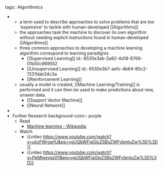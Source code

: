 tags:: Algorithmics

-
	- a term used to describe approaches to solve problems that are too 'expensive' to tackle with human-developed [[Algorithms]]
	- the approaches task the machine to discover its own algorithm without needing explicit instructions found in human-developed [[Algorithms]]
	- three common approaches to developing a machine learning algorithm correspond to learning paradigms
		- [[Supervised Learning]]
		  id:: 6530e3ab-2a82-4d18-8766-01b50c969552
		- [[Unsupervised Learning]]
		  id:: 6530e3b7-aefc-4b64-80c2-1337dab34c3a
		- [[Reinforcement Learning]]
	- usually a model is created, [[Machine Learning/Training]] is performed and it can then be used to make predictions about new, unseen data.
		- [[Support Vector Machine]]
		- [[Neural Network]]
-
- Further Research
  background-color:: purple
	- Read
		- [Machine learning - Wikipedia](https://en.wikipedia.org/wiki/Machine_learning)
	- Watch
		- {{video https://www.youtube.com/watch?v=ukzFI9rgwfU&pp=ygUQbWFjaGluZSBsZWFybmluZw%3D%3D}}
		- {{video https://www.youtube.com/watch?v=PeMlggyqz0Y&pp=ygUQbWFjaGluZSBsZWFybmluZw%3D%3D}}